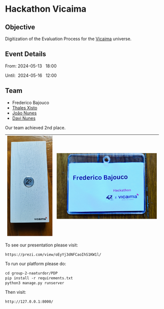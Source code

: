 
# Hackathon Vicaima

## Objective

Digitization of the Evaluation Process for the [Vicaima](https://www.vicaima.com/pt) universe.

## Event Details

From:&nbsp;2024-05-13&nbsp;&nbsp;&nbsp;18:00

Until:&nbsp;&nbsp;2024-05-16&nbsp;&nbsp;&nbsp;12:00

## Team

- Frederico Bajouco
- [Thales Xisto](https://github.com/ThalesXS)
- [João Nunes](https://github.com/joaonunesss)
- [Davi Nunes](https://github.com/davimeireles)

Our team achieved 2nd place.

| ![Image 1](subject/second.jpg) | ![Image 2](subject/cartao.jpg) |
|:---:|:---:|


To see our presentation please visit:

	https://prezi.com/view/oEyYj3dNFCaoIhS1KW1l/

To run our platform please do:

	cd group-2-naaturdor/PDP
	pip install -r requirements.txt
 	python3 manage.py runserver
  
Then visit:

	http://127.0.0.1:8000/
